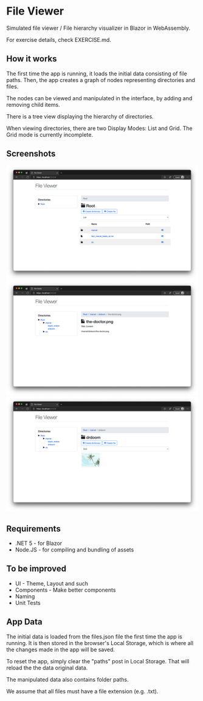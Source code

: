 # File Viewer

Simulated file viewer / File hierarchy visualizer in Blazor in WebAssembly.

For exercise details, check EXERCISE.md.

## How it works

The first time the app is running, it loads the initial data consisting of file paths.
Then, the app creates a graph of nodes representing directories and files.

The nodes can be viewed and manipulated in the interface, by adding and removing child items.

There is a tree view displaying the hierarchy of directories.

When viewing directories, there are two Display Modes: List and Grid. The Grid mode is currently incomplete.

## Screenshots

<img src="/Screenshots/Screenshot1.png" />

<img src="/Screenshots/Screenshot2.png" />

<img src="/Screenshots/Screenshot3.png" />

## Requirements
* .NET 5 - for Blazor
* Node.JS - for compiling and bundling of assets

## To be improved
* UI - Theme, Layout and such
* Components - Make better components
* Naming
* Unit Tests


## App Data

The initial data is loaded from the files.json file the first time the app is running.
It is then stored in the browser's Local Storage, which is where all the changes made in the app will be saved.

To reset the app, simply clear the "paths" post in Local Storage. That will reload the the data original data.

The manipulated data also contains folder paths.

We assume that all files must have a file extension (e.g. .txt).
